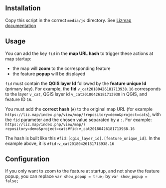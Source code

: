 ## Installation

Copy this script in the correct `media/js` directory. See [Lizmap documentation](https://docs.lizmap.com/current/fr/publish/advanced_lizmap_config.html#adding-your-own-javascript)

## Usage

You can add the key `fid` in the **map URL hash** to trigger these actions at map startup:

* the map will **zoom** to the corresponding feature
* the feature **popup** will be displayed

`fid` must contain the **QGIS layer Id** followed by the **feature unique Id** (primary key). For example, the **fid** `v_cat20180426181713938.16` corresponds to the layer `v_cat`, QGIS layer id `v_cat20180426181713938` in QGIS, and feature ID `16`.

You must add the **correct hash** (`#`) to the original map URL (for example `https://liz.map/index.php/view/map/?repository=demo&project=cats`), with the `fid` parameter and the chosen value separated by a `:`. For example: `https://liz.map/index.php/view/map/?repository=demo&project=cats#fid:v_cat20180426181713938.16`

The hash is built like this `#fid:[qgis_layer_id].[feature_unique_id]`. In the example above, it is `#fid:v_cat20180426181713938.16`

## Configuration

If you only want to zoom to the feature at startup, and not show the feature popup, you can replace `var show_popup = true;` by `var show_popup = false;`
